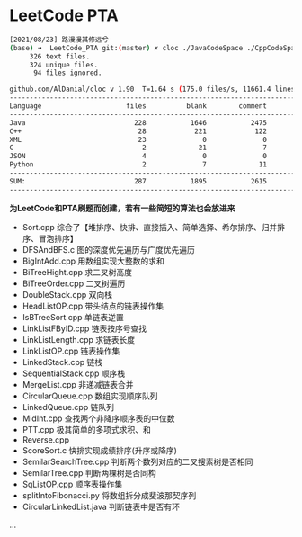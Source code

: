 # LeetCode PTA

```bash
[2021/08/23] 路漫漫其修远兮
(base) ➜  LeetCode_PTA git:(master) ✗ cloc ./JavaCodeSpace ./CppCodeSpace ./PythonCodeSpace
     326 text files.
     324 unique files.                                          
      94 files ignored.

github.com/AlDanial/cloc v 1.90  T=1.64 s (175.0 files/s, 11661.4 lines/s)
-------------------------------------------------------------------------------
Language                     files          blank        comment           code
-------------------------------------------------------------------------------
Java                           228           1646           2475          11329
C++                             28            221            122           2290
XML                             23              0              0            666
C                                2             21              7            185
JSON                             4              0              0             77
Python                           2              7             11             67
-------------------------------------------------------------------------------
SUM:                           287           1895           2615          14614
-------------------------------------------------------------------------------

```

**为LeetCode和PTA刷题而创建，若有一些简短的算法也会放进来**

- Sort.cpp  综合了【堆排序、快排、直接插入、简单选择、希尔排序、归并排序、冒泡排序】
- DFSAndBFS.c  图的深度优先遍历与广度优先遍历
- BigIntAdd.cpp 用数组实现大整数的求和
- BiTreeHight.cpp  求二叉树高度
- BiTreeOrder.cpp   二叉树遍历
- DoubleStack.cpp  双向栈
- HeadListOP.cpp   带头结点的链表操作集
- IsBTreeSort.cpp  单链表逆置
- LinkListFByID.cpp 链表按序号查找
- LinkListLength.cpp  求链表长度
- LinkListOP.cpp  链表操作集
- LinkedStack.cpp  链栈
- SequentialStack.cpp  顺序栈
- MergeList.cpp  非递减链表合并
- CircularQueue.cpp  数组实现顺序队列
- LinkedQueue.cpp  链队列
- MidInt.cpp 查找两个非降序顺序表的中位数
- PTT.cpp  极其简单的多项式求积、和
- Reverse.cpp  
- ScoreSort.c  快排实现成绩排序(升序或降序)
- SemilarSearchTree.cpp  判断两个数列对应的二叉搜索树是否相同
- SemilarTree.cpp  判断两棵树是否同构
- SqListOP.cpp   顺序表操作集
- splitIntoFibonacci.py 将数组拆分成斐波那契序列
- CircularLinkedList.java 判断链表中是否有环

...
